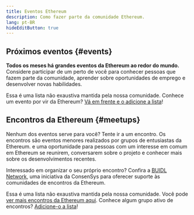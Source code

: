 ```yaml
---
title: Eventos Ethereum
description: Como fazer parte da comunidade Ethereum.
lang: pt-BR
hideEditButton: true
---
```


## Próximos eventos {#events}

**Todos os meses há grandes eventos da Ethereum ao redor do mundo.** Considere participar de um perto de você para conhecer pessoas que fazem parte da comunidade, aprender sobre oportunidades de emprego e desenvolver novas habilidades.

<UpcomingEventsList/>

Essa é uma lista não exaustiva mantida pela nossa comunidade. Conhece um evento por vir da Ethereum? [Vá em frente e o adicione a lista](https://github.com/ethereum/ethereum-org-website/blob/dev/src/data/community-events.json)!

## Encontros da Ethereum {#meetups}

Nenhum dos eventos serve para você? Tente ir a um encontro. Os encontros são eventos menores realizados por grupos de entusiastas da Ethereum. e uma oportunidade para pessoas com um interesse em comum em Ethereum se reunirem, conversarem sobre o projeto e conhecer mais sobre os desenvolvimentos recentes.

<MeetupList />

Interessado em organizar o seu próprio encontro? Confira a [BUIDL Network](https://consensys.net/developers/buidlnetwork/), uma iniciativa da ConsenSys para oferecer suporte às comunidades de encontros da Ethereum.

Essa é uma lista não exaustiva mantida pela nossa comunidade. Você pode [ver mais encontros da Ethereum aqui](https://www.meetup.com/topics/ethereum/). Conhece algum grupo ativo de encontros? [Adicione-o a lista](https://github.com/ethereum/ethereum-org-website/blob/dev/src/data/community-meetups.json)!
